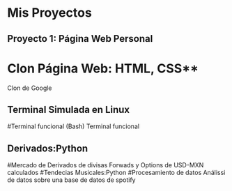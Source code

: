 # Mis Proyectos

## Proyecto 1: Página Web Personal
# Clon Página Web: HTML, CSS**
Clon de Google

## Terminal Simulada en Linux
#Terminal funcional (Bash)
Terminal funcional
## Derivados:Python
#Mercado de Derivados  de divisas
Forwads y Options de  USD-MXN  calculados 
#Tendecias Musicales:Python
#Procesamiento de datos
Análissi de datos sobre una base de datos  de spotify

